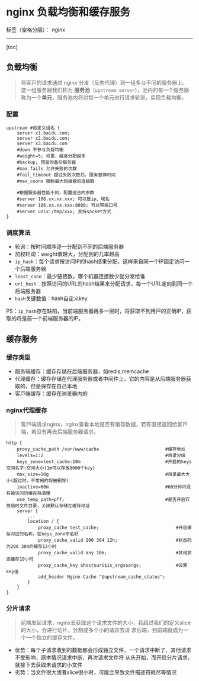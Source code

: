 # nginx 负载均衡和缓存服务

标签（空格分隔）： nginx

---

[toc]

## 负载均衡

> 将客⼾的请求通过 nginx 分发（反向代理）到⼀组多台不同的服务器上。
> 这⼀组服务器我们称为 **服务池**（`upstream server`），池内的每⼀个服务器称为⼀个**单元**，服务池内将对每⼀个单元进⾏请求轮训，实现负载均衡。

### 配置

```
upstream #自定义组名 {
    server x1.baidu.com;
    server x2.baidu.com;
    server x3.baidu.com
    #down 不参与负载均衡
    #weight=5; 权重，越高分配越多
    #backup; 预留的备份服务器
    #max_fails 允许失败的次数
    #fail_timeout 超过失败次数后，服务暂停时间
    #max_coons 限制最大的接受的连接数
    
    #根据服务器性能不同，配置适合的参数
    #server 106.xx.xx.xxx; 可以是ip、域名
    #server 106.xx.xx.xxx:8080; 可以带端口号
    #server unix:/tmp/xxx; 支持socket⽅式
}
```

### 调度算法

- 轮询：按时间顺序逐⼀分配到不同的后端服务器
- 加权轮询：weight值越⼤，分配到的⼏率越⾼
- `ip_hash`：每个请求按访问IP的hash结果分配，这样来⾃同⼀个IP固定访问⼀个后端服务器
- `least_conn`：最少链接数，哪个机器连接数少就分发给谁
- `url_hash`：按照访问的URL的hash结果来分配请求，每⼀个URL定向到同⼀个后端服务器
- `hash`关键数值：hash⾃定义key

PS：`ip_hash`存在缺陷，当前端服务器再多⼀层时，将获取不到⽤⼾的正确IP，获取的将是前⼀个前端服务器的IP。

## 缓存服务

### 缓存类型

- 服务端缓存：缓存存储在后端服务器，如redis,memcache
- 代理缓存：缓存存储在代理服务器或者中间件上，它的内容是从后端服务器获取的，但是保存在⾃⼰本地
- 客⼾端缓存：缓存在浏览器内的

### nginx代理缓存

> 客⼾端请求nginx，nginx查看本地是否有缓存数据，若有直接返回给客⼾端，若没有再去后端服务器请求。

```
http {
    proxy_cache_path /var/www/cache                         #缓存地址
    levels=1:2                                              #目录分级
    keys_zone=test_cache:10m                                #开启的keys空间名字:空间⼤⼩(1m可以存放8000个key)
    max_size=10g                                            #目录最大大小(超过时，不常⽤的将被删除)
    inactive=60m                                            #60分钟内没有被访问的缓存将清理
    use_temp_path=pff;                                      #是否开启存放临时文件目录，关闭默认存储在缓存地址
    server {
        ...
        location / {
            proxy_cache test_cache;                             #开启缓存对应的名称，在keys_zone命名好
            proxy_cache_valid 200 304 12h;                      #状态码为200 304的缓存12⼩时
            proxy_cache_valid any 10m;                          #其他状态缓存10⼩时
            proxy_cache_key $host$uri$is_args$args;             #设置key值
            add_header Nginx-Cache "$upstream_cache_status";
        }
    }   
}
```

### 分片请求

> 前端发起请求，nginx去获取这个请求⽂件的⼤⼩，若超过我们的定义slice的⼤⼩，会进⾏切⽚，分割成多个⼩的请求去请
求后端，到前端就成为⼀个⼀个独⽴的缓存⽂件。

- 优势：每个⼦请求收到的数据都会形成独⽴⽂件，⼀个请求中断了，其他请求不受影响，原本情况请求中断，再次请求⽂件将
从头开始，⽽开启分⽚请求，就接下去获取未请求的⼩⽂件
- 劣势：当⽂件很⼤或者slice很⼩时，可能会导致⽂件描述符耗尽等情况